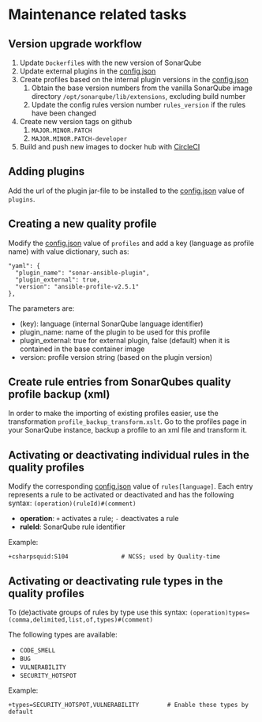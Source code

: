 # Maintenance related tasks


## Version upgrade workflow

1. Update `Dockerfile`s with the new version of SonarQube
1. Update external plugins in the [config.json](https://github.com/ICTU/sonar/blob/master/src/config.json)
1. Create profiles based on the internal plugin versions in the [config.json](https://github.com/ICTU/sonar/blob/master/src/config.json)
    1. Obtain the base version numbers from the vanilla SonarQube image directory `/opt/sonarqube/lib/extensions`, excluding build number
    1. Update the config rules version number `rules_version` if the rules have been changed
1. Create new version tags on github
    1. `MAJOR.MINOR.PATCH`
    1. `MAJOR.MINOR.PATCH-developer`
1. Build and push new images to docker hub with [CircleCI](https://app.circleci.com/pipelines/github/ICTU/sonar)


## Adding plugins

Add the url of the plugin jar-file to be installed to the [config.json](https://github.com/ICTU/sonar/blob/master/src/config.json) value of `plugins`.


## Creating a new quality profile

Modify the [config.json](https://github.com/ICTU/sonar/blob/master/src/config.json) value of `profiles` and add a key (language as profile name) with value dictionary, such as:

    "yaml": {
      "plugin_name": "sonar-ansible-plugin",
      "plugin_external": true,
      "version": "ansible-profile-v2.5.1"
    },

The parameters are:
* (key): language (internal SonarQube language identifier) 
* plugin_name: name of the plugin to be used for this profile
* plugin_external: true for external plugin, false (default) when it is contained in the base container image
* version: profile version string (based on the plugin version)


## Create rule entries from SonarQubes quality profile backup (xml)

In order to make the importing of existing profiles easier, use the transformation `profile_backup_transform.xslt`.
Go to the profiles page in your SonarQube instance, backup a profile to an xml file and transform it.


## Activating or deactivating individual rules in the quality profiles

Modify the corresponding [config.json](https://github.com/ICTU/sonar/blob/master/src/config.json) value of `rules[language]`.
Each entry represents a rule to be activated or deactivated and has the following syntax: `(operation)(ruleId)#(comment)`

* **operation**: `+` activates a rule; `-` deactivates a rule
* **ruleId**: SonarQube rule identifier

Example:

    +csharpsquid:S104               # NCSS; used by Quality-time


## Activating or deactivating rule types in the quality profiles

To (de)activate groups of rules by type use this syntax:
`(operation)types=(comma,delimited,list,of,types)#(comment)`

The following types are available:
- `CODE_SMELL`
- `BUG`
- `VULNERABILITY`
- `SECURITY_HOTSPOT`

Example:

    +types=SECURITY_HOTSPOT,VULNERABILITY        # Enable these types by default
